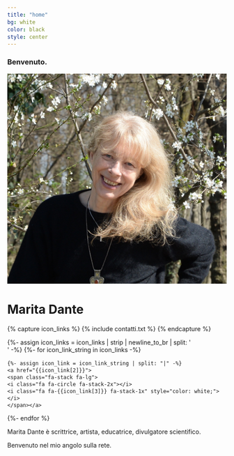 ```yaml
---
title: "home"
bg: white
color: black
style: center
---
```

### Benvenuto.

![ritratto](img/ritratto.jpg)

# Marita Dante

{% capture icon_links %}
{% include contatti.txt %}
{% endcapture %}

{%- assign icon_links = icon_links | strip | newline_to_br | split: '<br />' -%}
{%- for icon_link_string in icon_links -%}

    {%- assign icon_link = icon_link_string | split: "|" -%}
    <a href="{{icon_link[2]}}">
    <span class="fa-stack fa-lg">
    <i class="fa fa-circle fa-stack-2x"></i>
    <i class="fa fa-{{icon_link[3]}} fa-stack-1x" style="color: white;"></i>
    </span></a>

{%- endfor %}

Marita Dante è scrittrice, artista, educatrice, divulgatore scientifico.

Benvenuto nel mio angolo sulla rete.
